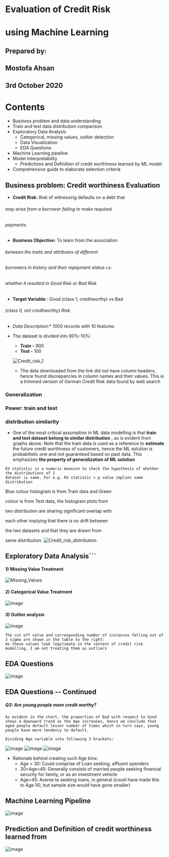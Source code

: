 # Evaluation of Credit Risk

# using Machine Learning

## Prepared by:

## Mostofa Ahsan

## 3rd October 2020


# Contents

- Business problem and data understanding
- Train and test data distribution comparison
- Exploratory Data Analysis
    - Categorical, missing values, outlier detection
    - Data Visualization
    - EDA Questions
- Machine Learning pipeline
- Model Interpretability
    - Predictions and Definition of credit worthiness learned by ML model
- Comprehensive guide to elaborate selection criteria


## Business problem: Credit worthiness Evaluation

- **Credit Risk:** Risk of witnessing defaults on a debt that

###### may arise from a borrower failing to make required

###### payments.

- **Business Objective:** To learn from the association

###### between the traits and attributes of different

###### borrowers in history and their repayment status i.e.

###### whether it resulted in Good Risk or Bad Risk

- **Target Variable** : Good (class 1, creditworthy) vs Bad

###### (class 0, not creditworthy) Risk

- **Data* Description:** 1000 records with 10 features
- The dataset is divided into 90%-10%:
    - **Train -** 900
    - **Test -** 100
    
    
    ![Credit_risk_1](https://user-images.githubusercontent.com/34641108/95004702-5dbf4380-05b4-11eb-845c-d2d50231a18e.JPG)
    
    * The data downloaded from the link did not have column headers, hence found discrepancies in column names and their values. This is a trimmed version of German Credit Risk data found by web search


### Generalization

### Power: train and test

### distribution similarity

- One of the most critical assumption in ML data modelling is that **train and test dataset
belong to similar distribution** , as is evident from graphs above. Note that the train data is
used as a reference to **estimate** the future credit worthiness of customers, hence the ML
solution is probabilistic one and not guaranteed based on past data. This emphasizes **the
property of generalization of ML solution**

```
KS statistic is a numeric measure to check the hypothesis of whether the distributions of 2
dataset is same. For e.g. KS statistic > p value implies same distribution
```
Blue colour histogram is from Train data and Green

colour is from Test data, the histogram plots from

two distribution are sharing significant overlap with

each other implying that there is no drift between

the two datasets and that they are drawn from

same distribution.
![Credit_risk_distribution](https://user-images.githubusercontent.com/34641108/95004721-b5f64580-05b4-11eb-80b8-66120c9f42f0.JPG)



## Exploratory Data Analysis```
#### 1) Missing Value Treatment

![Missing_Values](https://user-images.githubusercontent.com/34641108/95004761-42a10380-05b5-11eb-88d4-0972302c2a3a.JPG)

#### 2) Categorical Value Treatment

![image](https://user-images.githubusercontent.com/34641108/95004766-59dff100-05b5-11eb-8c7f-0320a7acdc95.png)


#### 3) Outlier analysis

![image](https://user-images.githubusercontent.com/34641108/95004776-6fedb180-05b5-11eb-9a5b-9ed0ec10ba0a.png)
```
The cut off value and corresponding number of instances falling out of 3 sigma are shown in the table to the right:
As these values look legitimate in the context of credit risk modelling, I am not treating them as outliers
```

## EDA Questions


![image](https://user-images.githubusercontent.com/34641108/95004886-be4f8000-05b6-11eb-98c9-c37812fe82e4.png)

## EDA Questions -- Continued

##### Q3: Are young people more credit worthy?

```
As evident in the chart, the proportion of Bad with respect to Good
shows a downward trend as the Age increases, hence we conclude that
aged people default lesser number of times which in turn says, young
people have more tendency to default.

Dividing Age variable into following 3 brackets:

```

![image](https://user-images.githubusercontent.com/34641108/95004844-3a959380-05b6-11eb-85cc-98b71636180a.png)
![image](https://user-images.githubusercontent.com/34641108/95004850-4da86380-05b6-11eb-975c-d974d298e56c.png)
![image](https://user-images.githubusercontent.com/34641108/95004855-60229d00-05b6-11eb-8387-daf2ebef77da.png)


- Rationale behind creating such Age bins:
    - Age < 30: Could comprise of Loan seeking, affluent spenders
    - 30<Age<45: Generally consists of married people seeking financial
       security for family, or as an investment vehicle
    - Age>45: Averse to seeking loans, in general (could have made this to
       Age 50, but sample size would have gone smaller)


## Machine Learning Pipeline

![image](https://user-images.githubusercontent.com/34641108/95004876-9cee9400-05b6-11eb-99ae-65aa1b114c46.png)

## Prediction and Definition of credit worthiness learned from

![image](https://user-images.githubusercontent.com/34641108/95004897-d9ba8b00-05b6-11eb-8bfd-597499962ca4.png)

